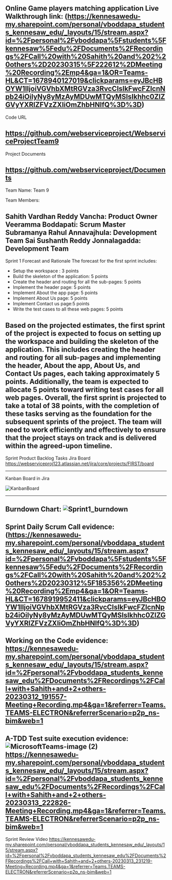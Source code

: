 Online Game players matching application
Live Walkthrough link:
(https://kennesawedu-my.sharepoint.com/personal/vboddapa_students_kennesaw_edu/_layouts/15/stream.aspx?id=%2Fpersonal%2Fvboddapa%5Fstudents%5Fkennesaw%5Fedu%2FDocuments%2FRecordings%2FCall%20with%20Sahith%20and%202%20others%2D20230315%5F222612%2DMeeting%20Recording%2Emp4&ga=1&OR=Teams-HL&CT=1678940127019&clickparams=eyJBcHBOYW1lIjoiVGVhbXMtRGVza3RvcCIsIkFwcFZlcnNpb24iOiIyNy8yMzAyMDUwMTQyMSIsIkhhc0ZlZGVyYXRlZFVzZXIiOmZhbHNlfQ%3D%3D)
--------------------------------------------------------------------------------------------------------------
Code URL

https://github.com/webserviceproject/WebserviceProjectTeam9
--------------------------------------------------------------------------------------------------------------
Project Documents

https://github.com/webserviceproject/Documents
--------------------------------------------------------------------------------------------------------------
Team Name: Team 9

Team Members:

Sahith Vardhan Reddy Vancha: Product Owner
Veeramma Boddapati: Scrum Master
Subramanya Rahul Annavajhula: Development Team
Sai Sushanth Reddy Jonnalagadda: Development Team
--------------------------------------------------------------------------------------------------------------
Sprint 1
Forecast and Rationale
The forecast for the first sprint includes:
- Setup the workspace : 3 points
- Build the skeleton of the application: 5 points
- Create the header and routing for all the sub-pages: 5 points
- Implement the header page: 5 points
- Implement About the app page: 5 points
- Implement About Us page: 5 points
- Implement Contact us page:5 points
- Write the test cases to all these web pages: 5 points


Based on the projected estimates, the first sprint of the project is expected to focus on setting up the workspace and building the skeleton of the application. This includes creating the header and routing for all sub-pages and implementing the header, About the app, About Us, and Contact Us pages, each taking approximately 5 points. Additionally, the team is expected to allocate 5 points toward writing test cases for all web pages. Overall, the first sprint is projected to take a total of 38 points, with the completion of these tasks serving as the foundation for the subsequent sprints of the project. The team will need to work efficiently and effectively to ensure that the project stays on track and is delivered within the agreed-upon timeline.
--------------------------------------------------------------------------------------------------------------

Sprint Product Backlog Tasks Jira Board
https://webserviceproj123.atlassian.net/jira/core/projects/FIRST/board

--------------------------------------------------------------------------------------------------------------

Kanban Board in Jira

![KanbanBoard](https://user-images.githubusercontent.com/71249872/225513188-20a33841-9487-47b3-a50f-7dde246df3a7.png)

--------------------------------------------------------------------------------------------------------------

Burndown Chart:
![Sprint1_burndown](https://user-images.githubusercontent.com/71249872/225513170-72836493-226b-4df0-8ec0-7cc964e122ff.jpg)
--------------------------------------------------------------------------------------------------------------

Sprint Daily Scrum Call evidence:
(https://kennesawedu-my.sharepoint.com/personal/vboddapa_students_kennesaw_edu/_layouts/15/stream.aspx?id=%2Fpersonal%2Fvboddapa%5Fstudents%5Fkennesaw%5Fedu%2FDocuments%2FRecordings%2FCall%20with%20Sahith%20and%202%20others%2D20230312%5F185356%2DMeeting%20Recording%2Emp4&ga=1&OR=Teams-HL&CT=1678919952411&clickparams=eyJBcHBOYW1lIjoiVGVhbXMtRGVza3RvcCIsIkFwcFZlcnNpb24iOiIyNy8yMzAyMDUwMTQyMSIsIkhhc0ZlZGVyYXRlZFVzZXIiOmZhbHNlfQ%3D%3D)
--------------------------------------------------------------------------------------------------------------

Working on the Code evidence:
https://kennesawedu-my.sharepoint.com/personal/vboddapa_students_kennesaw_edu/_layouts/15/stream.aspx?id=%2Fpersonal%2Fvboddapa_students_kennesaw_edu%2FDocuments%2FRecordings%2FCall+with+Sahith+and+2+others-20230312_191557-Meeting+Recording.mp4&ga=1&referrer=Teams.TEAMS-ELECTRON&referrerScenario=p2p_ns-bim&web=1
--------------------------------------------------------------------------------------------------------------

A-TDD Test suite execution evidence:
![MicrosoftTeams-image (2)](https://user-images.githubusercontent.com/71249872/225512373-d6aad2d4-1d7f-4bd5-9856-18520d0c60e9.png)
https://kennesawedu-my.sharepoint.com/personal/vboddapa_students_kennesaw_edu/_layouts/15/stream.aspx?id=%2Fpersonal%2Fvboddapa_students_kennesaw_edu%2FDocuments%2FRecordings%2FCall+with+Sahith+and+2+others-20230313_222826-Meeting+Recording.mp4&ga=1&referrer=Teams.TEAMS-ELECTRON&referrerScenario=p2p_ns-bim&web=1
--------------------------------------------------------------------------------------------------------------

Sprint Review Video
https://kennesawedu-my.sharepoint.com/personal/vboddapa_students_kennesaw_edu/_layouts/15/stream.aspx?id=%2Fpersonal%2Fvboddapa_students_kennesaw_edu%2FDocuments%2FRecordings%2FCall+with+Sahith+and+2+others-20230313_231219-Meeting+Recording.mp4&ga=1&referrer=Teams.TEAMS-ELECTRON&referrerScenario=p2p_ns-bim&web=1


